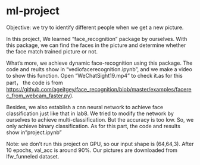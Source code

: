 # ml-project
Objective: we try to identify different people when we get a new picture.


In this project, We learned “face_recognition” package by ourselves. With this package, we can find the faces in the picture and determine whether the face match trained picture or not.

What’s more, we achieve dynamic face-recognition using this package. The code and reults show in “vediofacerecognition.ipynb”, and we make a video to show this function. Open “WeChatSight19.mp4” to check it.as for this part， the code is from https://github.com/ageitgey/face_recognition/blob/master/examples/facerec_from_webcam_faster.py).

Besides, we also establish a cnn neural network to achieve face classification just like that in lab8. We tried to modify the network by ourselves to achieve multi-classification. But the accuracy is too low. So, we only achieve binary classification. As for this part, the code and results show in”project.ipynb”

Note: we don’t run this project on GPU, so our input shape is (64,64,3). After 10 epochs, val_acc is around 90%.
      Our pictures are downloaded from lfw_funneled dataset. 

